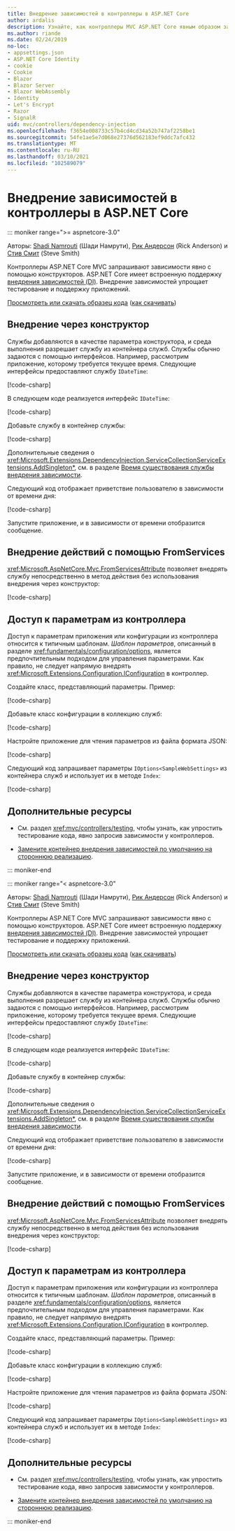 ```yaml
---
title: Внедрение зависимостей в контроллеры в ASP.NET Core
author: ardalis
description: Узнайте, как контроллеры MVC ASP.NET Core явным образом запрашивают зависимости с помощью конструкторов с внедрением зависимостей в ASP.NET Core.
ms.author: riande
ms.date: 02/24/2019
no-loc:
- appsettings.json
- ASP.NET Core Identity
- cookie
- Cookie
- Blazor
- Blazor Server
- Blazor WebAssembly
- Identity
- Let's Encrypt
- Razor
- SignalR
uid: mvc/controllers/dependency-injection
ms.openlocfilehash: f3654e008733c57b4cd4cd34a52b747af2258be1
ms.sourcegitcommit: 54fe1ae5e7d068e27376d562183ef9ddc7afc432
ms.translationtype: MT
ms.contentlocale: ru-RU
ms.lasthandoff: 03/10/2021
ms.locfileid: "102589079"
---
```

# <a name="dependency-injection-into-controllers-in-aspnet-core"></a>Внедрение зависимостей в контроллеры в ASP.NET Core

::: moniker range=">= aspnetcore-3.0"

Авторы: [Shadi Namrouti](https://github.com/shadinamrouti) (Шади Намрути), [Рик Андерсон](https://twitter.com/RickAndMSFT) (Rick Anderson) и [Стив Смит](https://github.com/ardalis) (Steve Smith)

Контроллеры ASP.NET Core MVC запрашивают зависимости явно с помощью конструкторов. ASP.NET Core имеет встроенную поддержку [внедрения зависимостей (DI)](xref:fundamentals/dependency-injection). Внедрение зависимостей упрощает тестирование и поддержку приложений.

[Просмотреть или скачать образец кода](https://github.com/dotnet/AspNetCore.Docs/tree/main/aspnetcore/mvc/controllers/dependency-injection/sample) ([как скачивать](xref:index#how-to-download-a-sample))

## <a name="constructor-injection"></a>Внедрение через конструктор

Службы добавляются в качестве параметра конструктора, и среда выполнения разрешает службу из контейнера служб. Службы обычно задаются с помощью интерфейсов. Например, рассмотрим приложение, которому требуется текущее время. Следующие интерфейсы предоставляют службу `IDateTime`:

[!code-csharp[](dependency-injection/3.1sample/ControllerDI/Interfaces/IDateTime.cs?name=snippet)]

В следующем коде реализуется интерфейс `IDateTime`:

[!code-csharp[](dependency-injection/3.1sample/ControllerDI/Services/SystemDateTime.cs?name=snippet)]

Добавьте службу в контейнер службы:

[!code-csharp[](dependency-injection/3.1sample/ControllerDI/Startup1.cs?name=snippet&highlight=3)]

Дополнительные сведения о <xref:Microsoft.Extensions.DependencyInjection.ServiceCollectionServiceExtensions.AddSingleton*>, см. в разделе [Время существования службы внедрения зависимости](xref:fundamentals/dependency-injection#service-lifetimes).

Следующий код отображает приветствие пользователю в зависимости от времени дня:

[!code-csharp[](dependency-injection/3.1sample/ControllerDI/Controllers/HomeController.cs?name=snippet)]

Запустите приложение, и в зависимости от времени отобразится сообщение.

## <a name="action-injection-with-fromservices"></a>Внедрение действий с помощью FromServices

<xref:Microsoft.AspNetCore.Mvc.FromServicesAttribute> позволяет внедрять службу непосредственно в метод действия без использования внедрения через конструктор:

[!code-csharp[](dependency-injection/3.1sample/ControllerDI/Controllers/HomeController.cs?name=snippet2)]

## <a name="access-settings-from-a-controller"></a>Доступ к параметрам из контроллера

Доступ к параметрам приложения или конфигурации из контроллера относится к типичным шаблонам. *Шаблон параметров*, описанный в разделе <xref:fundamentals/configuration/options>, является предпочтительным подходом для управления параметрами. Как правило, не следует напрямую внедрять <xref:Microsoft.Extensions.Configuration.IConfiguration> в контроллер.

Создайте класс, представляющий параметры. Пример:

[!code-csharp[](dependency-injection/3.1sample/ControllerDI/Models/SampleWebSettings.cs?name=snippet)]

Добавьте класс конфигурации в коллекцию служб:

[!code-csharp[](dependency-injection/3.1sample/ControllerDI/Startup.cs?highlight=4&name=snippet1)]

Настройте приложение для чтения параметров из файла формата JSON:

[!code-csharp[](dependency-injection/3.1sample/ControllerDI/Program.cs?name=snippet&range=10-15)]

Следующий код запрашивает параметры `IOptions<SampleWebSettings>` из контейнера служб и использует их в методе `Index`:

[!code-csharp[](dependency-injection/3.1sample/ControllerDI/Controllers/SettingsController.cs?name=snippet)]

## <a name="additional-resources"></a>Дополнительные ресурсы

* См. раздел <xref:mvc/controllers/testing>, чтобы узнать, как упростить тестирование кода, явно запросив зависимости у контроллеров.

* [Замените контейнер внедрения зависимостей по умолчанию на стороннюю реализацию](xref:fundamentals/dependency-injection#default-service-container-replacement).

::: moniker-end

::: moniker range="< aspnetcore-3.0"

Авторы: [Shadi Namrouti](https://github.com/shadinamrouti) (Шади Намрути), [Рик Андерсон](https://twitter.com/RickAndMSFT) (Rick Anderson) и [Стив Смит](https://github.com/ardalis) (Steve Smith)

Контроллеры ASP.NET Core MVC запрашивают зависимости явно с помощью конструкторов. ASP.NET Core имеет встроенную поддержку [внедрения зависимостей (DI)](xref:fundamentals/dependency-injection). Внедрение зависимостей упрощает тестирование и поддержку приложений.

[Просмотреть или скачать образец кода](https://github.com/dotnet/AspNetCore.Docs/tree/main/aspnetcore/mvc/controllers/dependency-injection/sample) ([как скачивать](xref:index#how-to-download-a-sample))

## <a name="constructor-injection"></a>Внедрение через конструктор

Службы добавляются в качестве параметра конструктора, и среда выполнения разрешает службу из контейнера служб. Службы обычно задаются с помощью интерфейсов. Например, рассмотрим приложение, которому требуется текущее время. Следующие интерфейсы предоставляют службу `IDateTime`:

[!code-csharp[](dependency-injection/sample/ControllerDI/Interfaces/IDateTime.cs?name=snippet)]

В следующем коде реализуется интерфейс `IDateTime`:

[!code-csharp[](dependency-injection/sample/ControllerDI/Services/SystemDateTime.cs?name=snippet)]

Добавьте службу в контейнер службы:

[!code-csharp[](dependency-injection/sample/ControllerDI/Startup1.cs?name=snippet&highlight=3)]

Дополнительные сведения о <xref:Microsoft.Extensions.DependencyInjection.ServiceCollectionServiceExtensions.AddSingleton*>, см. в разделе [Время существования службы внедрения зависимости](xref:fundamentals/dependency-injection#service-lifetimes).

Следующий код отображает приветствие пользователю в зависимости от времени дня:

[!code-csharp[](dependency-injection/sample/ControllerDI/Controllers/HomeController.cs?name=snippet)]

Запустите приложение, и в зависимости от времени отобразится сообщение.

## <a name="action-injection-with-fromservices"></a>Внедрение действий с помощью FromServices

<xref:Microsoft.AspNetCore.Mvc.FromServicesAttribute> позволяет внедрять службу непосредственно в метод действия без использования внедрения через конструктор:

[!code-csharp[](dependency-injection/sample/ControllerDI/Controllers/HomeController.cs?name=snippet2)]

## <a name="access-settings-from-a-controller"></a>Доступ к параметрам из контроллера

Доступ к параметрам приложения или конфигурации из контроллера относится к типичным шаблонам. *Шаблон параметров*, описанный в разделе <xref:fundamentals/configuration/options>, является предпочтительным подходом для управления параметрами. Как правило, не следует напрямую внедрять <xref:Microsoft.Extensions.Configuration.IConfiguration> в контроллер.

Создайте класс, представляющий параметры. Пример:

[!code-csharp[](dependency-injection/sample/ControllerDI/Models/SampleWebSettings.cs?name=snippet)]

Добавьте класс конфигурации в коллекцию служб:

[!code-csharp[](dependency-injection/sample/ControllerDI/Startup.cs?highlight=4&name=snippet1)]

Настройте приложение для чтения параметров из файла формата JSON:

[!code-csharp[](dependency-injection/sample/ControllerDI/Program.cs?name=snippet&range=10-15)]

Следующий код запрашивает параметры `IOptions<SampleWebSettings>` из контейнера служб и использует их в методе `Index`:

[!code-csharp[](dependency-injection/sample/ControllerDI/Controllers/SettingsController.cs?name=snippet)]

## <a name="additional-resources"></a>Дополнительные ресурсы

* См. раздел <xref:mvc/controllers/testing>, чтобы узнать, как упростить тестирование кода, явно запросив зависимости у контроллеров.

* [Замените контейнер внедрения зависимостей по умолчанию на стороннюю реализацию](xref:fundamentals/dependency-injection#default-service-container-replacement).

::: moniker-end